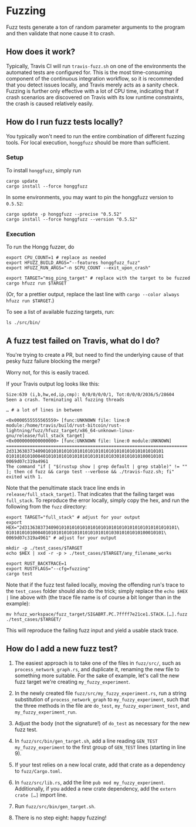 # Fuzzing

Fuzz tests generate a ton of random parameter arguments to the program and then validate that none cause it to crash.

## How does it work?

Typically, Travis CI will run `travis-fuzz.sh` on one of the environments the automated tests are configured for.
This is the most time-consuming component of the continuous integration workflow, so it is recommended that you detect
issues locally, and Travis merely acts as a sanity check. Fuzzing is further only effective with
a lot of CPU time, indicating that if crash scenarios are discovered on Travis with its low
runtime constraints, the crash is caused relatively easily.

## How do I run fuzz tests locally?

You typically won't need to run the entire combination of different fuzzing tools. For local execution, `honggfuzz`
should be more than sufficient. 

### Setup

To install `honggfuzz`, simply run

```shell
cargo update
cargo install --force honggfuzz
```

In some environments, you may want to pin the honggfuzz version to `0.5.52`:

```shell
cargo update -p honggfuzz --precise "0.5.52"
cargo install --force honggfuzz --version "0.5.52"
```

### Execution

To run the Hongg fuzzer, do

```shell
export CPU_COUNT=1 # replace as needed
export HFUZZ_BUILD_ARGS="--features honggfuzz_fuzz"
export HFUZZ_RUN_ARGS="-n $CPU_COUNT --exit_upon_crash"

export TARGET="msg_ping_target" # replace with the target to be fuzzed
cargo hfuzz run $TARGET
```

(Or, for a prettier output, replace the last line with `cargo --color always hfuzz run $TARGET`.)

To see a list of available fuzzing targets, run:

```shell
ls ./src/bin/
```

## A fuzz test failed on Travis, what do I do?

You're trying to create a PR, but need to find the underlying cause of that pesky fuzz failure blocking the merge?

Worry not, for this is easily traced.

If your Travis output log looks like this:

```
Size:639 (i,b,hw,ed,ip,cmp): 0/0/0/0/0/1, Tot:0/0/0/2036/5/28604
Seen a crash. Terminating all fuzzing threads

… # a lot of lines in between

<0x0000555555565559> [func:UNKNOWN file: line:0 module:/home/travis/build/rust-bitcoin/rust-lightning/fuzz/hfuzz_target/x86_64-unknown-linux-gnu/release/full_stack_target]
<0x0000000000000000> [func:UNKNOWN file: line:0 module:UNKNOWN]
=====================================================================
2d3136383734090101010101010101010101010101010101010101010101
010101010100040101010101010101010101010103010101010100010101
0069d07c319a4961
The command "if [ "$(rustup show | grep default | grep stable)" != "" ]; then cd fuzz && cargo test --verbose && ./travis-fuzz.sh; fi" exited with 1.
```

Note that the penultimate stack trace line ends in `release/full_stack_target]`. That indicates that
the failing target was `full_stack`. To reproduce the error locally, simply copy the hex, 
and run the following from the `fuzz` directory:

```shell
export TARGET="full_stack" # adjust for your output
export HEX="2d3136383734090101010101010101010101010101010101010101010101\
010101010100040101010101010101010101010103010101010100010101\
0069d07c319a4961" # adjust for your output

mkdir -p ./test_cases/$TARGET
echo $HEX | xxd -r -p > ./test_cases/$TARGET/any_filename_works

export RUST_BACKTRACE=1
export RUSTFLAGS="--cfg=fuzzing"
cargo test
```

Note that if the fuzz test failed locally, moving the offending run's trace 
to the `test_cases` folder should also do the trick; simply replace the `echo $HEX |` line above
with (the trace file name is of course a bit longer than in the example):

```shell
mv hfuzz_workspace/fuzz_target/SIGABRT.PC.7ffff7e21ce1.STACK.[…].fuzz ./test_cases/$TARGET/
```

This will reproduce the failing fuzz input and yield a usable stack trace.


## How do I add a new fuzz test?

1. The easiest approach is to take one of the files in `fuzz/src/`, such as 
`process_network_graph.rs`, and duplicate it, renaming the new file to something more 
suitable. For the sake of example, let's call the new fuzz target we're creating 
`my_fuzzy_experiment`.

2. In the newly created file `fuzz/src/my_fuzzy_experiment.rs`, run a string substitution
of `process_network_graph` to `my_fuzzy_experiment`, such that the three methods in the
file are `do_test`, `my_fuzzy_experiment_test`, and `my_fuzzy_experiment_run`.

3. Adjust the body (not the signature!) of `do_test` as necessary for the new fuzz test.

4. In `fuzz/src/bin/gen_target.sh`, add a line reading `GEN_TEST my_fuzzy_experiment` to the 
first group of `GEN_TEST` lines (starting in line 9).

5. If your test relies on a new local crate, add that crate as a dependency to `fuzz/Cargo.toml`.

6. In `fuzz/src/lib.rs`, add the line `pub mod my_fuzzy_experiment`. Additionally, if 
you added a new crate dependency, add the `extern crate […]` import line.

7. Run `fuzz/src/bin/gen_target.sh`.

8. There is no step eight: happy fuzzing!

